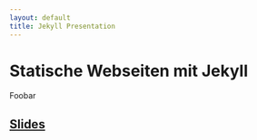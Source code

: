```yaml
---
layout: default
title: Jekyll Presentation
---
```


# Statische Webseiten mit Jekyll

Foobar

## [Slides](jekyll.html)
